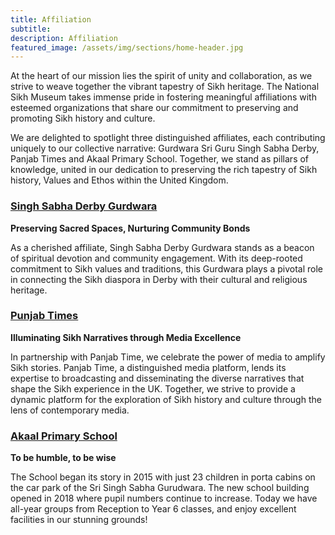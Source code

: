 ```yaml
---
title: Affiliation
subtitle:
description: Affiliation
featured_image: /assets/img/sections/home-header.jpg
---
```


At the heart of our mission lies the spirit of unity and collaboration, as we strive to weave together the vibrant tapestry of Sikh heritage. The National Sikh Museum takes immense pride in fostering meaningful affiliations with esteemed organizations that share our commitment to preserving and promoting Sikh history and culture.

We are delighted to spotlight three distinguished affiliates, each contributing uniquely to our collective narrative: Gurdwara Sri Guru Singh Sabha Derby, Panjab Times and Akaal Primary School. Together, we stand as pillars of knowledge, united in our dedication to preserving the rich tapestry of Sikh history, Values and Ethos within the United Kingdom.

### [Singh Sabha Derby Gurdwara](https://sgssderby.com)

**Preserving Sacred Spaces, Nurturing Community Bonds**

As a cherished affiliate, Singh Sabha Derby Gurdwara stands as a beacon of spiritual devotion and community engagement. With its deep-rooted commitment to Sikh values and traditions, this Gurdwara plays a pivotal role in connecting the Sikh diaspora in Derby with their cultural and religious heritage.

### [Punjab Times](https://panjabtimes.uk)

**Illuminating Sikh Narratives through Media Excellence**

In partnership with Panjab Time, we celebrate the power of media to amplify Sikh stories. Panjab Time, a distinguished media platform, lends its expertise to broadcasting and disseminating the diverse narratives that shape the Sikh experience in the UK. Together, we strive to provide a dynamic platform for the exploration of Sikh history and culture through the lens of contemporary media.

  ### [Akaal Primary School](https://www.nishkamschooltrust.org/aps/)

  **To be humble, to be wise**
  
The School began its story in 2015 with just 23 children in porta cabins on the car park of the Sri Singh Sabha Gurudwara. The new school building opened in 2018 where pupil numbers continue to increase. Today we have all-year groups from Reception to Year 6 classes, and enjoy excellent facilities in our stunning grounds!
